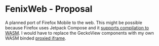 # FenixWeb - Proposal

A planned port of Firefox Mobile to the web. This might be possible because Firefox uses Jetpack Compose and it [supports compilation to WASM](https://seb.deleuze.fr/introducing-kotlin-wasm/#compose-multiplatform). I would have to replace the GeckoView components with my own WASM binded [proxied iframe](https://hedge.soundar.eu.org/s/hLUaC8rns#HTML-element1).
